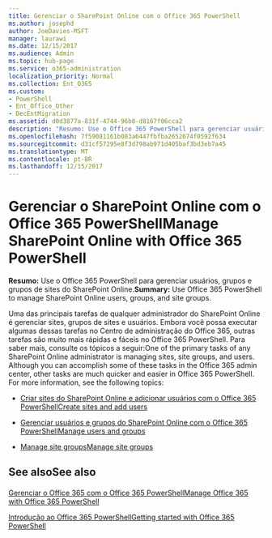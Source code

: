 ```yaml
---
title: Gerenciar o SharePoint Online com o Office 365 PowerShell
ms.author: josephd
author: JoeDavies-MSFT
manager: laurawi
ms.date: 12/15/2017
ms.audience: Admin
ms.topic: hub-page
ms.service: o365-administration
localization_priority: Normal
ms.collection: Ent_O365
ms.custom:
- PowerShell
- Ent_Office_Other
- DecEntMigration
ms.assetid: d0d3877a-831f-4744-96b0-d8167f06cca2
description: "Resumo: Use o Office 365 PowerShell para gerenciar usuários, grupos e grupos de sites do SharePoint Online."
ms.openlocfilehash: 7f59081161b083a6447fbfba2652674f0592f634
ms.sourcegitcommit: d31cf57295e8f3d798ab971d405baf3bd3eb7a45
ms.translationtype: MT
ms.contentlocale: pt-BR
ms.lasthandoff: 12/15/2017
---
```

# <a name="manage-sharepoint-online-with-office-365-powershell"></a><span data-ttu-id="d295f-103">Gerenciar o SharePoint Online com o Office 365 PowerShell</span><span class="sxs-lookup"><span data-stu-id="d295f-103">Manage SharePoint Online with Office 365 PowerShell</span></span>

 <span data-ttu-id="d295f-104">**Resumo:** Use o Office 365 PowerShell para gerenciar usuários, grupos e grupos de sites do SharePoint Online.</span><span class="sxs-lookup"><span data-stu-id="d295f-104">**Summary:** Use Office 365 PowerShell to manage SharePoint Online users, groups, and site groups.</span></span>
  
<span data-ttu-id="d295f-p101">Uma das principais tarefas de qualquer administrador do SharePoint Online é gerenciar sites, grupos de sites e usuários. Embora você possa executar algumas dessas tarefas no Centro de administração do Office 365, outras tarefas são muito mais rápidas e fáceis no Office 365 PowerShell. Para saber mais, consulte os tópicos a seguir:</span><span class="sxs-lookup"><span data-stu-id="d295f-p101">One of the primary tasks of any SharePoint Online administrator is managing sites, site groups, and users. Although you can accomplish some of these tasks in the Office 365 admin center, other tasks are much quicker and easier in Office 365 PowerShell. For more information, see the following topics:</span></span>
  
- [<span data-ttu-id="d295f-108">Criar sites do SharePoint Online e adicionar usuários com o Office 365 PowerShell</span><span class="sxs-lookup"><span data-stu-id="d295f-108">Create sites and add users</span></span>](http://technet.microsoft.com/library/c55d4ccf-ab36-481a-a285-c40234e11abd.aspx)
    
- [<span data-ttu-id="d295f-109">Gerenciar usuários e grupos do SharePoint Online com o Office 365 PowerShell</span><span class="sxs-lookup"><span data-stu-id="d295f-109">Manage users and groups</span></span>](http://technet.microsoft.com/library/9680af2e-a965-4e62-92ee-da72105c7800.aspx)
    
- [<span data-ttu-id="d295f-110">Manage site groups</span><span class="sxs-lookup"><span data-stu-id="d295f-110">Manage site groups</span></span>](http://technet.microsoft.com/library/122f4099-c78d-4cce-bab0-4343b04596ae.aspx)
    
## <a name="see-also"></a><span data-ttu-id="d295f-111">See also</span><span class="sxs-lookup"><span data-stu-id="d295f-111">See also</span></span>

#### 

[<span data-ttu-id="d295f-112">Gerenciar o Office 365 com o Office 365 PowerShell</span><span class="sxs-lookup"><span data-stu-id="d295f-112">Manage Office 365 with Office 365 PowerShell</span></span>](manage-office-365-with-office-365-powershell.md)
  
[<span data-ttu-id="d295f-113">Introdução ao Office 365 PowerShell</span><span class="sxs-lookup"><span data-stu-id="d295f-113">Getting started with Office 365 PowerShell</span></span>](getting-started-with-office-365-powershell.md)

